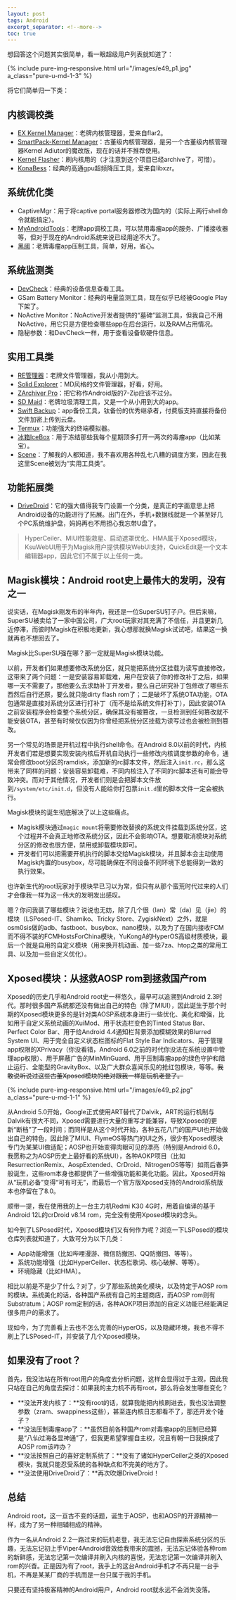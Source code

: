 ```yaml
---
layout: post
tags: Android
excerpt_separator: <!--more-->
toc: true
---
```


想回答这个问题其实很简单，看一眼超级用户列表就知道了：

<!--more-->

{% include pure-img-responsive.html url="/images/e49_p1.jpg" a_class="pure-u-md-1-3" %}

将它们简单归一下类：

## 内核调校类

- [EX Kernel Manager](https://play.google.com/store/apps/details?id=flar2.exkernelmanager)：老牌内核管理器，爱来自flar2。
- [SmartPack-Kernel Manager](https://play.google.com/store/apps/details?id=com.smartpack.kernelmanager.pro)：古董级内核管理器，是另一个古董级内核管理器Kernel Adiutor的魔改版，现在的话并不推荐使用。
- [Kernel Flasher](https://github.com/capntrips/KernelFlasher)：刷内核用的（才注意到这个项目已经archive了，可惜）。
- [KonaBess](https://github.com/libxzr/KonaBess)：经典的高通gpu超频降压工具，爱来自libxzr。

## 系统优化类

- CaptiveMgr：用于将captive portal服务器修改为国内的（实际上两行shell命令就能搞定）。
- [MyAndroidTools](https://www.myandroidtools.com/)：老牌app调校工具，可以禁用毒瘤app的服务、广播接收器等，但对于现在的Android系统来说已经用途不大了。
- [黑阈](https://play.google.com/store/apps/details?id=me.piebridge.brevent)：老牌毒瘤app压制工具，简单，好用，省心。

## 系统监测类

- [DevCheck](https://play.google.com/store/apps/details?id=flar2.devcheck)：经典的设备信息查看工具。
- GSam Battery Monitor：经典的电量监测工具，现在似乎已经被Google Play下架了。
- NoActive Monitor：NoActive开发者提供的“墓碑”监测工具，但我自己不用NoActive，用它只是方便检查哪些app在后台运行，以及RAM占用情况。
- 隐秘参数：和DevCheck一样，用于查看设备软硬件信息。

## 实用工具类

- [RE管理器](https://play.google.com/store/apps/details?id=com.speedsoftware.rootexplorer)：老牌文件管理器，我从小用到大。
- [Solid Explorer](https://play.google.com/store/apps/details?id=pl.solidexplorer2)：MD风格的文件管理器，好看，好用。
- [ZArchiver Pro](https://play.google.com/store/apps/details?id=ru.zdevs.zarchiver.pro)：把它称作Android版的7-Zip应该不过分。
- [SD Maid](https://play.google.com/store/apps/details?id=eu.thedarken.sdm)：老牌垃圾清理工具，又是一个从小用到大的app。
- [Swift Backup](https://play.google.com/store/apps/details?id=org.swiftapps.swiftbackup)：app备份工具，钛备份的优秀继承者，付费版支持直接将备份文件加密上传到云盘。
- [Termux](https://play.google.com/store/apps/details?id=com.termux)：功能强大的终端模拟器。
- [冰箱IceBox](https://play.google.com/store/apps/details?id=com.catchingnow.icebox)：用于冻结那些我每个星期顶多打开一两次的毒瘤app（比如某宝）。
- [Scene](http://download.omarea.com/)：了解我的人都知道，我不喜欢用各种乱七八糟的调度方案，因此在我这里Scene被划为“实用工具类”。

## 功能拓展类

- [DriveDroid](https://www.drivedroid.io/)：它的强大值得我专门设置一个分类，是真正的字面意思上把Android设备的功能进行了拓展。出门在外，手机+数据线就是一个甚至好几个PC系统维护盘，妈妈再也不用担心我忘带U盘了。

> HyperCeiler、MIUI性能救星、启动遮罩优化、HMA属于Xposed模块，KsuWebUI用于为Magisk用户提供模块WebUI支持，QuickEdit是一个文本编辑器app，因此它们不属于以上任何一类。

## Magisk模块：Android root史上最伟大的发明，没有之一

说实话，在Magisk刚发布的半年内，我还是一位SuperSU钉子户。但后来嘛，SuperSU被卖给了一家中国公司，广大root玩家对其充满了不信任，并且更新几近停滞，而彼时Magisk在积极地更新，我心想那就换Magisk试试吧，结果这一换就再也不想回去了。

Magisk比SuperSU强在哪？那一定就是Magisk模块功能。

以前，开发者们如果想要修改系统分区，就只能把系统分区挂载为读写直接修改，这带来了两个问题：一是安装容易卸载难，用户在安装了你的修改补丁之后，如果哪一天不需要了，那他要么去求助补丁开发者，要么自己研究补丁包修改了哪些东西然后自行还原，要么就只能dirty flash rom了；二是破坏了系统OTA功能，OTA包通常是直接对系统分区进行打补丁（而不是给系统文件打补丁），因此安装OTA之前安装程序会检查整个系统分区，确保其没有被篡改，一旦检测到任何篡改就不能安装OTA，甚至有时候仅仅因为你曾经把系统分区挂载为读写过也会被检测到篡改。

另一个常见的场景是开机过程中执行shell命令。在Android 8.0以前的时代，内核开发者们若是想要实现安装内核后开机自动执行一些修改内核调度参数的命令，通常会修改boot分区的ramdisk，添加新的rc脚本文件，然后注入`init.rc`，那么这带来了同样的问题：安装容易卸载难，不同内核注入了不同的rc脚本还有可能会导致冲突。而对于其他情况，开发者们则是会把脚本文件放到`/system/etc/init.d`，但没有人能给你打包票`init.d`里的脚本文件一定会被执行。

Magisk模块的诞生彻底解决了以上这些痛点。

- Magisk模块通过`magic mount`将需要修改替换的系统文件挂载到系统分区，这个过程并不会真正地修改系统分区，因此不会影响OTA。想要取消模块对系统分区的修改也很方便，禁用或卸载模块即可。
- 开发者们可以把需要开机执行的脚本交给Magisk模块，并且脚本会主动使用Magisk内置的busybox，尽可能确保在不同设备不同环境下总能得到一致的执行效果。

也许新生代的root玩家对于模块早已习以为常，但只有从那个蛮荒时代过来的人们才会像我一样为这一伟大的发明发出感叹。

嗯？你问我装了哪些模块？说说也无妨，除了几个很（lan）常（da）见（jie）的模块（LSPosed-IT、Shamiko、Tricky Store、ZygiskNext）之外，就是osm0sis做的adb、fastboot、busybox、nano模块，以及为了在国内接收FCM而不得不装的FCMHostsForChina模块，YuKongA的HyperOS高级材质模块，最后一个就是自用的自定义模块（用来换开机动画、加一些7za、htop之类的常用工具、以及加一些自定义优化）。

## Xposed模块：从拯救AOSP rom到拯救国产rom

Xposed的历史几乎和Android root史一样悠久，最早可以追溯到Android 2.3时代。那时很多国产系统都还没有做出自己的特色（除了MIUI），因此诞生于那个时期的Xposed模块更多的是针对类AOSP系统本身进行一些优化、美化和增强，比如用于自定义系统动画的XuiMod、用于状态栏变色的Tinted Status Bar、Perfect Color Bar、用于给Android 4.4通知栏背景添加模糊效果的Blurred System UI、用于完全自定义状态栏图标的Flat Style Bar Indicators、用于管理app权限的XPrivacy（你没看错，Android 6.0之前的时代你没法在系统设置中管理app权限）、用于屏蔽广告的MinMinGuard、用于压制毒瘤app的绿色守护和阻止运行、全能型的GravityBox、以及广大群众喜闻乐见的抢红包模块，等等。~~我敢说听说过这些古董Xposed模块的绝对跟我一样是玩机老登了。~~

{% include pure-img-responsive.html url="/images/e49_p2.jpg" a_class="pure-u-md-1-1" %}

从Android 5.0开始，Google正式使用ART替代了Dalvik，ART的运行机制与Dalvik有很大不同，Xposed需要进行大量的重写才能兼容，导致Xposed的更新“断档”了一段时间；而同样是从这个时代开始，各种五花八门的国产UI也开始做出自己的特色，因此除了MIUI、FlymeOS等热门的UI之外，很少有Xposed模块专门为某某UI做适配；AOSP也开始变得肉眼可见的漂亮（特别是Android 6.0，我愿称之为AOSP历史上最好看的系统UI），各种AOKP项目（比如ResurrectionRemix、AospExtended、CrDroid、NitrogenOS等等）如雨后春笋般诞生，这些rom本身也都提供了一些增强功能和美化功能。因此，Xposed开始从“玩机必备”变得“可有可无”，而最后一个官方版Xposed支持的Android系统版本也停留在了8.0。

顺带一提，我在使用我的上一台主力机Redmi K30 4G时，用着自编译的基于Android 12L的crDroid v8.14 rom，完全没有使用Xposed模块的念头。

如今到了LSPosed时代，Xposed模块们又有何作为呢？浏览一下LSPosed的模块仓库列表就知道了，大致可分为以下几类：

- App功能增强（比如哔哩漫游、微信防撤回、QQ防撤回、等等）。
- 系统功能增强（比如HyperCeiler、状态栏歌词、核心破解、等等）。
- 环境隐藏（比如HMA）。

相比以前是不是少了什么？对了，少了那些系统美化模块，以及特定于AOSP rom的模块。系统美化的话，各种国产系统有自己的主题商店，而AOSP rom则有Substratum；AOSP rom定制的话，各种AOKP项目添加的自定义功能已经能满足很多用户的需求了。

现如今，为了完善看上去也不怎么完善的HyperOS，以及隐藏环境，我也不得不刷上了LSPosed-IT，并安装了几个Xposed模块。

## 如果没有了root？

首先，我没法站在所有root用户的角度去分析问题，这样会显得过于主观，因此我只站在自己的角度去探讨：如果我的主力机不再有root，那么将会发生哪些变化？

- **没法开发内核了：**没有root的话，就算我能把内核刷进去，我也没法调整参数（zram、swappiness这些），甚至连内核日志都看不了，那还开发个锤子？
- **没法压制毒瘤app了：**虽然目前各种国产rom对毒瘤app的压制已经算是“八仙过海各显神通”了，但我更希望掌握自主权，况且有朝一日我换成了AOSP rom该咋办？
- **没法按照自己的喜好定制系统了：**没有了诸如HyperCeiler之类的Xposed模块，我就只能忍受系统的各种缺点和不完美的地方了。
- **没法使用DriveDroid了：**再次吹爆DriveDroid！

## 总结

Android root，这一亘古不变的话题，诞生于AOSP，也和AOSP的开源精神一样，成为了另一种相辅相成的精神。

作为一名从Android 2.2一路过来的玩机老登，我无法忘记自由探索系统分区的乐趣，无法忘记初上手Viper4Android音效给我带来的震撼，无法忘记体验各种rom的新鲜感，无法忘记第一次编译并刷入内核的喜悦，无法忘记第一次编译并刷入rom的兴奋。正是因为有了root，我手上的这台Android手机才不再只是一台手机，不再是某某厂商的手机而是一台只属于我的手机。

只要还有坚持极客精神的Android用户，Android root就永远不会消失没落。
